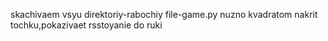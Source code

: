 skachivaem vsyu direktoriy-rabochiy file-game.py
nuzno kvadratom nakrit tochku,pokazivaet rsstoyanie do ruki
